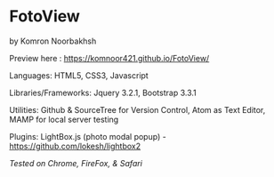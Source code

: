 # FotoView
by Komron Noorbakhsh

Preview here : https://komnoor421.github.io/FotoView/

Languages: HTML5, CSS3, Javascript

Libraries/Frameworks: Jquery 3.2.1, Bootstrap 3.3.1

Utilities: Github & SourceTree for Version Control, Atom as Text Editor, MAMP for local server testing

Plugins: LightBox.js (photo modal popup) - https://github.com/lokesh/lightbox2

*Tested on Chrome, FireFox, & Safari*
